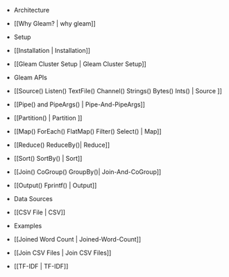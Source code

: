 * Architecture
 * [[Why Gleam? | why gleam]]

* Setup
 * [[Installation | Installation]]
 * [[Gleam Cluster Setup | Gleam Cluster Setup]]

* Gleam APIs
 * [[Source() Listen() TextFile() Channel() Strings() Bytes() Ints() | Source ]]
 * [[Pipe() and PipeArgs() | Pipe-And-PipeArgs]]
 * [[Partition() | Partition ]]
 * [[Map() ForEach() FlatMap() Filter() Select() | Map]]
 * [[Reduce() ReduceBy()| Reduce]]
 * [[Sort() SortBy() | Sort]]
 * [[Join() CoGroup() GroupBy()| Join-And-CoGroup]]
 * [[Output() Fprintf() | Output]]

* Data Sources
 * [[CSV File | CSV]]

* Examples
 * [[Joined Word Count | Joined-Word-Count]]
 * [[Join CSV Files | Join CSV Files]]
 * [[TF-IDF | TF-IDF]]